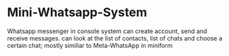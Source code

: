 # Mini-Whatsapp-System
Whatsapp messenger in console system can create account, send and receive messages. can look at the list of contacts, list of chats and choose a certain chat; mostly similiar to Meta-WhatsApp in miniform
